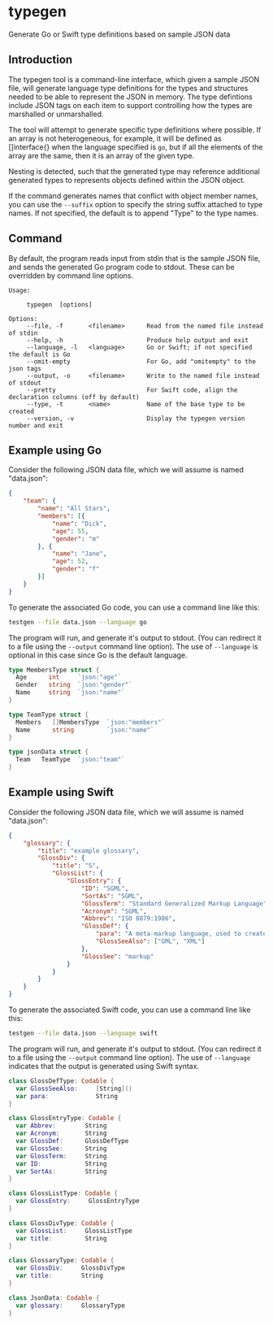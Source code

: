 # typegen

Generate Go or Swift type definitions based on sample JSON data

## Introduction

The typegen tool is a command-line interface, which given a sample JSON file,
will generate language type definitions
for the types and structures needed to be able to represent the JSON in memory.
The type defintions include JSON tags on each item to support controlling how
the types are marshalled or unmarshalled.

The tool will attempt to generate specific type definitions where possible. If
an array is not heterogeneous, for example, it will be defined as []interface{}
when the language specified is `go`, but if all the elements of the array are
the same, then it is an array of the given type.

Nesting is detected, such that the generated type may reference additional
generated types to represents objects defined within the JSON object.

If the command generates names that conflict with object member names, you can
use the `--suffix` option to specify the string suffix attached to type names.
If not specified, the default is to append "Type" to the type names.

## Command

By default, the program reads input from stdin that is the sample JSON file, and
sends the generated Go program code to stdout. These can be overridden by command
line options.

```text
Usage:

     typegen  [options]

Options:
     --file, -f       <filename>      Read from the named file instead of stdin
     --help, -h                       Produce help output and exit
     --language, -l   <language>      Go or Swift; if not specified the default is Go
     --omit-empty                     For Go, add "omitempty" to the json tags
     --output, -o     <filename>      Write to the named file instead of stdout 
     --pretty                         For Swift code, align the declaration columns (off by default)
     --type, -t       <name>          Name of the base type to be created
     --version, -v                    Display the typegen version number and exit
```

## Example using Go

Consider the following JSON data file, which we will assume is named "data.json":

```json
{
    "team": {
        "name": "All Stars",
        "members": [{
            "name": "Dick",
            "age": 55,
            "gender": "m"
        }, {
            "name": "Jane",
            "age": 52,
            "gender": "f"
        }]
    }
}
```

To generate the associated Go code, you can use a command line like this:

```sh
testgen --file data.json --language go 
```

The program will run, and generate it's output to stdout. (You can redirect it to a file
using the `--output` command line option). The use of `--language` is optional in this case
since Go is the default language.

```go
type MembersType struct {
  Age      int     `json:"age"`
  Gender   string  `json:"gender"`
  Name     string  `json:"name"`
}

type TeamType struct {
  Members   []MembersType  `json:"members"`
  Name      string         `json:"name"`
}

type jsonData struct {
  Team   TeamType  `json:"team"`
}
```

## Example using Swift

Consider the following JSON data file, which we will assume is named "data.json":

```json
{
    "glossary": {
        "title": "example glossary",
        "GlossDiv": {
            "title": "S",
            "GlossList": {
                "GlossEntry": {
                    "ID": "SGML",
                    "SortAs": "SGML",
                    "GlossTerm": "Standard Generalized Markup Language",
                    "Acronym": "SGML",
                    "Abbrev": "ISO 8879:1986",
                    "GlossDef": {
                        "para": "A meta-markup language, used to create markup languages such as DocBook.",
                        "GlossSeeAlso": ["GML", "XML"]
                    },
                    "GlossSee": "markup"
                }
            }
        }
    }
}
```

To generate the associated Swift code, you can use a command line like this:

```sh
testgen --file data.json --language swift 
```

The program will run, and generate it's output to stdout. (You can redirect it to a file
using the `--output` command line option). The use of `--language` indicates that the output
is generated using Swift syntax.

```swift
class GlossDefType: Codable {
  var GlossSeeAlso:     [String]()
  var para:             String    
}

class GlossEntryType: Codable {
  var Abbrev:        String      
  var Acronym:       String      
  var GlossDef:      GlossDefType
  var GlossSee:      String      
  var GlossTerm:     String      
  var ID:            String      
  var SortAs:        String      
}

class GlossListType: Codable {
  var GlossEntry:     GlossEntryType
}

class GlossDivType: Codable {
  var GlossList:     GlossListType
  var title:         String       
}

class GlossaryType: Codable {
  var GlossDiv:     GlossDivType
  var title:        String      
}

class JsonData: Codable {
  var glossary:     GlossaryType
}

```
